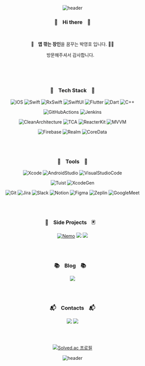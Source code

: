 <div align="center">

![header](https://capsule-render.vercel.app/api?type=waving&color=0:5599ff,100:ff9955&height=110&section=header)

### 👋ㅤHi thereㅤ👋
<br>

🌱ㅤ**앱 깎는 장인**을 꿈꾸는 박영호 입니다. 🙇‍♂️
<!-- <br><br>
 🔥 크로스 플랫폼으로는 따라잡을 수 없는, **high-end 슈퍼앱**을 만들고자 합니다. 🔥 
<br><br>-->
방문해주셔서 감사합니다.ㅤ

<br>
<br>
<br>

### 💪ㅤTech Stackㅤ💪

![iOS](https://img.shields.io/badge/iOS-000000.svg?&style=flat-square&logo=Apple&logoColor=white)
![Swift](https://img.shields.io/badge/Swift-F05138.svg?&style=flat-square&logo=Swift&logoColor=white)
![RxSwift](https://img.shields.io/badge/RxSwift-B7178C.svg?&style=flat-square&logo=ReactiveX&logoColor=white)
![SwiftUI](https://img.shields.io/badge/SwiftUI-E60012.svg?&style=flat-square&logo=Swift&logoColor=white)
![Flutter](https://img.shields.io/badge/Flutter-02569B.svg?&style=flat-square&logo=Flutter&logoColor=white)
![Dart](https://img.shields.io/badge/Dart-0175C2.svg?&style=flat-square&logo=Dart&logoColor=white)
![C++](https://img.shields.io/badge/C++-00599C.svg?&style=flat-square&logo=C%2B%2B&logoColor=white)
<!-- ![ReactNative](https://img.shields.io/badge/React_Native-fa8811.svg?&style=flat-square&logo=CreateReactApp&logoColor=white)
![React](https://img.shields.io/badge/React-09a39C.svg?&style=flat-square&logo=React&logoColor=white)
![JavaScript](https://img.shields.io/badge/JavaScript-F7DF1E.svg?&style=flat-square&logo=JavaScript&logoColor=white) -->

<!--  CICD -->
![GitHubActions](https://img.shields.io/badge/Github_Action-2088FF.svg?&style=flat-square&logo=GitHubActions&logoColor=white)
![Jenkins](https://img.shields.io/badge/Jenkins-D24939.svg?&style=flat-square&logo=Jenkins&logoColor=white)

<!--  디자인패턴 -->
![CleanArchitecture](https://img.shields.io/badge/CleanArchitecture-ED1C24.svg?&style=flat-square&logo=clion&logoColor=white)
![TCA](https://img.shields.io/badge/TCA-A435F0.svg?&style=flat-square&logo=trakt&logoColor=white)
![ReacterKit](https://img.shields.io/badge/Reacter_Kit-09a39C.svg?&style=flat-square&logo=React&logoColor=white)
![MVVM](https://img.shields.io/badge/MVVM-09c38C.svg?&style=flat-square&logo=MVVM&logoColor=white)

<!--  DB -->
![Firebase](https://img.shields.io/badge/Firebase-FFCA28.svg?&style=flat-square&logo=Firebase&logoColor=white)
![Realm](https://img.shields.io/badge/Realm-39477F.svg?&style=flat-square&logo=Realm&logoColor=white)
![CoreData](https://img.shields.io/badge/Core_Data-0D96F6.svg?&style=flat-square&logo=AppStore&logoColor=white)

<!-- ![TDD](https://img.shields.io/badge/TDD-6428B4.svg?&style=flat-square&logo=TDD&logoColor=white) -->
<!-- ![CleanCode](https://img.shields.io/badge/Clean_Code-FF6000.svg?&style=flat-square&logo=CleanCode&logoColor=white) -->
  
<br>
<br>

### 🔨ㅤToolsㅤ🔧
<!-- IDE -->
![Xcode](https://img.shields.io/badge/Xcode-147EFB.svg?&style=flat-square&logo=Xcode&logoColor=white)
![AndroidStudio](https://img.shields.io/badge/AndroidStudio-30D080.svg?&style=flat-square&logo=AndroidStudio&logoColor=white)
![VisualStudioCode](https://img.shields.io/badge/VSC-007ACC.svg?&style=flat-square&logo=VisualStudioCode&logoColor=white)

<!-- 프로젝트 관리 툴 -->
![Tuist](https://img.shields.io/badge/Tuist-147EFB.svg?&style=flat-square&logo=Xcode&logoColor=white)
![XcodeGen](https://img.shields.io/badge/XcodeGen-2E51A2.svg?&style=flat-square&logo=Xcode&logoColor=white)

<!-- 협업 툴 -->
![Git](https://img.shields.io/badge/Git-F05032.svg?&style=flat-square&logo=Git&logoColor=white)
![Jira](https://img.shields.io/badge/Jira-0052CC.svg?&style=flat-square&logo=Jira&logoColor=white)
![Slack](https://img.shields.io/badge/Slack-4A154B.svg?&style=flat-square&logo=Slack&logoColor=white)
![Notion](https://img.shields.io/badge/Notion-000000.svg?&style=flat-square&logo=Notion&logoColor=white)
![Figma](https://img.shields.io/badge/Figma-F24E1E.svg?&style=flat-square&logo=Figma&logoColor=white)
![Zeplin](https://img.shields.io/badge/Zeplin-FDEE21.svg?&style=flat-square&logo=OpenZeppelin&logoColor=white)
![GoogleMeet](https://img.shields.io/badge/GoogleMeet-00897B.svg?&style=flat-square&logo=GoogleMeet&logoColor=white)

  
<br>
<br>

### 🎯ㅤSide Projectsㅤ🃏ㅤ
<!-- My Personal Apps -->
  
<a href="https://apps.apple.com/kr/app/id1547183996"><img title="Nemo" src="https://is2-ssl.mzstatic.com/image/thumb/Purple112/v4/01/01/d0/0101d0a8-0070-cd58-b8ad-fbfc2f660a1b/AppIcon-0-1x_U007emarketing-0-10-0-85-220.png/40x0w.webp" /></a>
<a href="https://apps.apple.com/kr/app/id6443969965"><img src="https://is1-ssl.mzstatic.com/image/thumb/Purple126/v4/53/76/33/537633b8-2849-d4d6-635a-77c6d2790916/AppIcon-1x_U007emarketing-0-6-0-85-220.png/40x0w.webp"/></a>
<a href="https://apps.apple.com/kr/app/id6460258639"><img src="https://is1-ssl.mzstatic.com/image/thumb/Purple116/v4/bf/8b/ff/bf8bff89-d94d-b015-48c6-3cb17fc6a999/AppIcon-1x_U007emarketing-0-10-0-85-220.png/40x0w.webp"/></a>

<br>
<br>

### 📚ㅤBlogㅤ📚ㅤ

<a href="https://eeyatho.tistory.com"><img src="https://img.shields.io/badge/Tistory-EE6000.svg?style=flat-square&logo=Tistory&logoColor=white&link=https://eeyatho.tistory.com"/></a>

<br>
<br>

### :mailbox_with_mail:ㅤContactsㅤ:mailbox_with_mail:

<a href="mailto:enough0827@gmail.com"><img src="https://img.shields.io/badge/Gmail-EA4335.svg?style=flat-square&logo=Gmail&logoColor=white&link=mailto:enough0827@gmail.com"/></a>
<a href="mailto:enough6157@naver.com"><img src="https://img.shields.io/badge/Naver-03C75A.svg?style=flat-square&logo=Naver&logoColor=white&link=mailto:enough6157@naver.com"/></a>

<br>
<br>

[![Solved.ac
프로필](http://mazassumnida.wtf/api/v2/generate_badge?boj=enough6157)](https://solved.ac/enough6157)

<!-- ![EE-Yat-Ho's GitHub stats](https://github-readme-stats.vercel.app/api?username=EE-Yat-Ho&show_icons=true&theme=radical) -->

<!-- [![EE-Yat-Ho's github stats](https://github-readme-stats.vercel.app/api/top-langs/?username=EE-Yat-Ho&show_icons=true&hide_border=true&title_color=004386&icon_color=004386&layout=compact)](https://github.com/EE-Yat-Ho) -->

  
  

![header](https://capsule-render.vercel.app/api?type=waving&color=0:ff9955,100:5599ff&height=110&section=footer)

</div>
